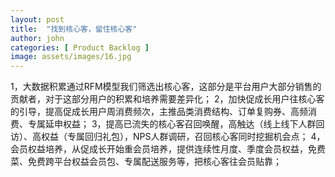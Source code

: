 ```yaml
---
layout: post
title:  "找到核心客，留住核心客"
author: john
categories: [ Product Backlog ]
image: assets/images/16.jpg
---
```




1，大数据积累通过RFM模型我们筛选出核心客，这部分是平台用户大部分销售的贡献者，对于这部分用户的积累和培养需要差异化；
2，加快促成长用户往核心客的引导，提高促成长用户周消费频次，主推品类消费结构、订单复购券、高频消费、专属延申权益；
3，提高已流失的核心客召回唤醒，高触达（线上线下人群回访）、高权益（专属回归礼包），NPS人群调研，召回核心客同时挖掘机会点；
4，会员权益培养，从促成长开始重会员培养，提供连续性月度、季度会员权益，免费菜、免费跨平台权益会员包、专属配送服务等，把核心客往会员贴靠；